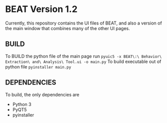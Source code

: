 # BEAT Version 1.2
Currently, this repository contains the UI files of BEAT, and also a version of the main window that combines many of the other UI pages.

## BUILD
To BUILD the python file of the main page run
`pyuic5 -x BEAT\:\ Behavior\ Extraction\ and\ Analysis\ Tool.ui -o main.py`
To build executable out of python file
`pyinstaller main.py`

## DEPENDENCIES
To build, the only dependencies are
* Python 3
* PyQT5
* pyinstaller
